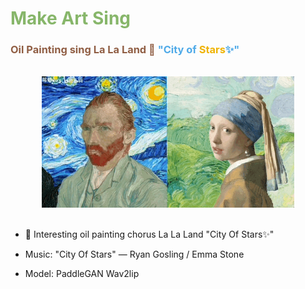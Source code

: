 # <font color=#87b66a>Make Art Sing</font>
### <font color=#905e44>Oil Painting sing La La Land 🌱 </font><font color=#4faae8>"City of <font color=#efb303>Stars</font>✨"</font>

<br />
<div align=center><img src="./sing.gif" width="80%"></div>
<br />

- 🥳 Interesting oil painting chorus La La Land "City Of Stars✨" 

- Music: "City Of Stars" — Ryan Gosling / Emma Stone 

- Model: PaddleGAN Wav2lip

